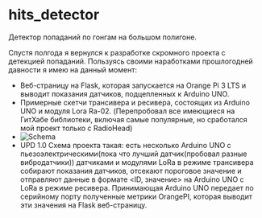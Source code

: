 # hits_detector
Детектор попаданий по гонгам на большом полигоне.

Спустя полгода я вернулся к разработке скромного проекта с детекцией попаданий. Пользуясь своими наработками прошлогодней давности я имею на данный момент:
- Веб-страницу на Flask, которая запускается на Orange Pi 3 LTS и выводит показания датчиков, подцепленных к Arduino UNO. 
- Примерные скетчи трансивера и ресивера, состоящих из Arduino UNO и модуля Lora Ra-02. (Перепробовал все имеющиеся на ГитХабе библиотеки, включая самые популярные, но сработался мой проект только с RadioHead)
- ![Schema](https://github.com/user-attachments/assets/f8b54b91-aab0-46f2-8561-ad38fe781c66)
- UPD 1.0 Схема проекта такая: есть несколько Arduino UNO с пьезоэлектрическими(пока что лучший датчик(пробовал разные вибродатчики)) датчиками и модулями LoRa в режиме трансивера собирают показания датчиков, отсекают пороговое значение 
и отправляют данные в формате <ID, значение> на Arduino UNO с LoRa в режиме ресивера. Принимающая Arduino UNO передает по серийному порту полученные метрики OrangePI, которая выводит эти значения на Flask веб-страницу.
